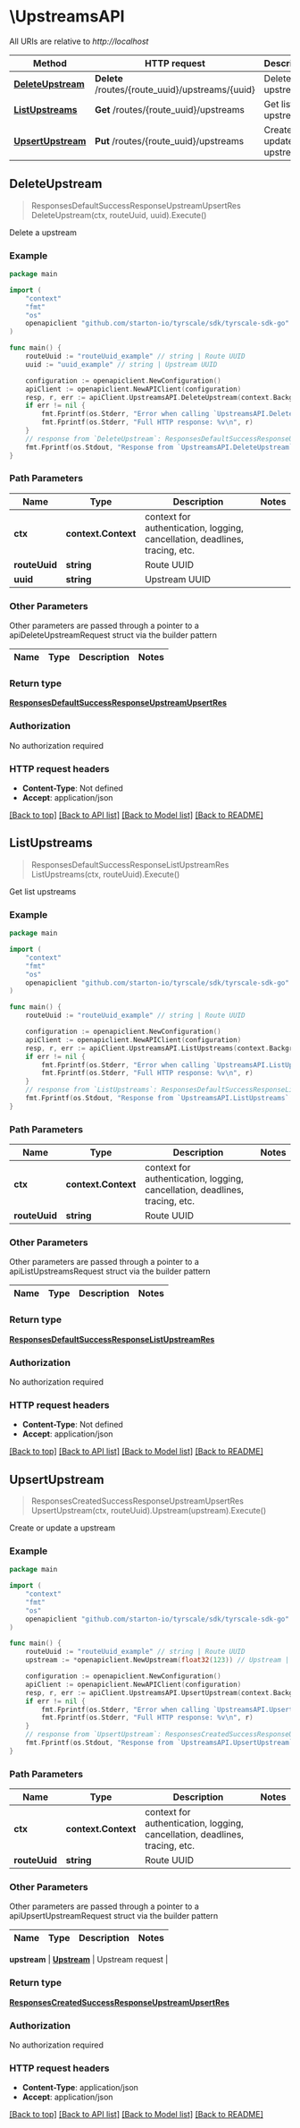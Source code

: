 # \UpstreamsAPI

All URIs are relative to *http://localhost*

Method | HTTP request | Description
------------- | ------------- | -------------
[**DeleteUpstream**](UpstreamsAPI.md#DeleteUpstream) | **Delete** /routes/{route_uuid}/upstreams/{uuid} | Delete a upstream
[**ListUpstreams**](UpstreamsAPI.md#ListUpstreams) | **Get** /routes/{route_uuid}/upstreams | Get list upstreams
[**UpsertUpstream**](UpstreamsAPI.md#UpsertUpstream) | **Put** /routes/{route_uuid}/upstreams | Create or update a upstream



## DeleteUpstream

> ResponsesDefaultSuccessResponseUpstreamUpsertRes DeleteUpstream(ctx, routeUuid, uuid).Execute()

Delete a upstream



### Example

```go
package main

import (
	"context"
	"fmt"
	"os"
	openapiclient "github.com/starton-io/tyrscale/sdk/tyrscale-sdk-go"
)

func main() {
	routeUuid := "routeUuid_example" // string | Route UUID
	uuid := "uuid_example" // string | Upstream UUID

	configuration := openapiclient.NewConfiguration()
	apiClient := openapiclient.NewAPIClient(configuration)
	resp, r, err := apiClient.UpstreamsAPI.DeleteUpstream(context.Background(), routeUuid, uuid).Execute()
	if err != nil {
		fmt.Fprintf(os.Stderr, "Error when calling `UpstreamsAPI.DeleteUpstream``: %v\n", err)
		fmt.Fprintf(os.Stderr, "Full HTTP response: %v\n", r)
	}
	// response from `DeleteUpstream`: ResponsesDefaultSuccessResponseUpstreamUpsertRes
	fmt.Fprintf(os.Stdout, "Response from `UpstreamsAPI.DeleteUpstream`: %v\n", resp)
}
```

### Path Parameters


Name | Type | Description  | Notes
------------- | ------------- | ------------- | -------------
**ctx** | **context.Context** | context for authentication, logging, cancellation, deadlines, tracing, etc.
**routeUuid** | **string** | Route UUID | 
**uuid** | **string** | Upstream UUID | 

### Other Parameters

Other parameters are passed through a pointer to a apiDeleteUpstreamRequest struct via the builder pattern


Name | Type | Description  | Notes
------------- | ------------- | ------------- | -------------



### Return type

[**ResponsesDefaultSuccessResponseUpstreamUpsertRes**](ResponsesDefaultSuccessResponseUpstreamUpsertRes.md)

### Authorization

No authorization required

### HTTP request headers

- **Content-Type**: Not defined
- **Accept**: application/json

[[Back to top]](#) [[Back to API list]](../README.md#documentation-for-api-endpoints)
[[Back to Model list]](../README.md#documentation-for-models)
[[Back to README]](../README.md)


## ListUpstreams

> ResponsesDefaultSuccessResponseListUpstreamRes ListUpstreams(ctx, routeUuid).Execute()

Get list upstreams



### Example

```go
package main

import (
	"context"
	"fmt"
	"os"
	openapiclient "github.com/starton-io/tyrscale/sdk/tyrscale-sdk-go"
)

func main() {
	routeUuid := "routeUuid_example" // string | Route UUID

	configuration := openapiclient.NewConfiguration()
	apiClient := openapiclient.NewAPIClient(configuration)
	resp, r, err := apiClient.UpstreamsAPI.ListUpstreams(context.Background(), routeUuid).Execute()
	if err != nil {
		fmt.Fprintf(os.Stderr, "Error when calling `UpstreamsAPI.ListUpstreams``: %v\n", err)
		fmt.Fprintf(os.Stderr, "Full HTTP response: %v\n", r)
	}
	// response from `ListUpstreams`: ResponsesDefaultSuccessResponseListUpstreamRes
	fmt.Fprintf(os.Stdout, "Response from `UpstreamsAPI.ListUpstreams`: %v\n", resp)
}
```

### Path Parameters


Name | Type | Description  | Notes
------------- | ------------- | ------------- | -------------
**ctx** | **context.Context** | context for authentication, logging, cancellation, deadlines, tracing, etc.
**routeUuid** | **string** | Route UUID | 

### Other Parameters

Other parameters are passed through a pointer to a apiListUpstreamsRequest struct via the builder pattern


Name | Type | Description  | Notes
------------- | ------------- | ------------- | -------------


### Return type

[**ResponsesDefaultSuccessResponseListUpstreamRes**](ResponsesDefaultSuccessResponseListUpstreamRes.md)

### Authorization

No authorization required

### HTTP request headers

- **Content-Type**: Not defined
- **Accept**: application/json

[[Back to top]](#) [[Back to API list]](../README.md#documentation-for-api-endpoints)
[[Back to Model list]](../README.md#documentation-for-models)
[[Back to README]](../README.md)


## UpsertUpstream

> ResponsesCreatedSuccessResponseUpstreamUpsertRes UpsertUpstream(ctx, routeUuid).Upstream(upstream).Execute()

Create or update a upstream



### Example

```go
package main

import (
	"context"
	"fmt"
	"os"
	openapiclient "github.com/starton-io/tyrscale/sdk/tyrscale-sdk-go"
)

func main() {
	routeUuid := "routeUuid_example" // string | Route UUID
	upstream := *openapiclient.NewUpstream(float32(123)) // Upstream | Upstream request

	configuration := openapiclient.NewConfiguration()
	apiClient := openapiclient.NewAPIClient(configuration)
	resp, r, err := apiClient.UpstreamsAPI.UpsertUpstream(context.Background(), routeUuid).Upstream(upstream).Execute()
	if err != nil {
		fmt.Fprintf(os.Stderr, "Error when calling `UpstreamsAPI.UpsertUpstream``: %v\n", err)
		fmt.Fprintf(os.Stderr, "Full HTTP response: %v\n", r)
	}
	// response from `UpsertUpstream`: ResponsesCreatedSuccessResponseUpstreamUpsertRes
	fmt.Fprintf(os.Stdout, "Response from `UpstreamsAPI.UpsertUpstream`: %v\n", resp)
}
```

### Path Parameters


Name | Type | Description  | Notes
------------- | ------------- | ------------- | -------------
**ctx** | **context.Context** | context for authentication, logging, cancellation, deadlines, tracing, etc.
**routeUuid** | **string** | Route UUID | 

### Other Parameters

Other parameters are passed through a pointer to a apiUpsertUpstreamRequest struct via the builder pattern


Name | Type | Description  | Notes
------------- | ------------- | ------------- | -------------

 **upstream** | [**Upstream**](Upstream.md) | Upstream request | 

### Return type

[**ResponsesCreatedSuccessResponseUpstreamUpsertRes**](ResponsesCreatedSuccessResponseUpstreamUpsertRes.md)

### Authorization

No authorization required

### HTTP request headers

- **Content-Type**: application/json
- **Accept**: application/json

[[Back to top]](#) [[Back to API list]](../README.md#documentation-for-api-endpoints)
[[Back to Model list]](../README.md#documentation-for-models)
[[Back to README]](../README.md)

